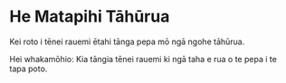 # He Matapihi Tāhūrua

Kei roto i tēnei rauemi ētahi tānga pepa mō ngā ngohe tāhūrua.

<div class="alert alert-info" role="alert">
  <p class="mb-1">Hei whakamōhio: Kia tāngia tēnei rauemi ki ngā taha e rua o te pepa i te tapa poto.</p>
</div>
